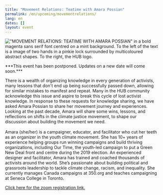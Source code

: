```yaml
---
title: "Movement Relations: Teatime with Amara Possian"
permalink: /en/upcoming/movementrelations/
lang: en
dates: []
layout: event
---
```

!["MOVEMENT RELATIONS: TEATIME WITH AMARA POSSIAN" in a bold magenta sans serif font centred on a mint background. To the left of the text is a image of two hands in a pinkie lock surrounded by multicoloured abstract shapes. To the right, the HUB logo.](/media/tea_time_with_amara_possian_zoom_banner_600_200_px_.png "Movement Relations: Teatime with Amara Possian")

\*\*\*This event has been postponed. Updates on a new date will come soon.\*\*\*



There is a wealth of organizing knowledge in every generation of activists, many lessons that don't end up being successfully passed down, allowing for similar mistakes to manifest and repeat. Many in the HUB community acknowledge this issue and aspire to break this cycle of lost activist knowledge. In response to these requests for knowledge sharing, we have asked Amara Possian to share her movement journey and experiences. Looking at the past decade, Amara will share some wins, lessons, and reflections on shifts in the climate justice movement, to shape our discussion about building the movement we need.\
\
Amara (she/her) is a campaigner, educator, and facilitator who cut her teeth as an organizer in the youth climate movement. She has 10+ years of experience helping groups run winning campaigns and build thriving organizations, including Our Time, the youth-led campaign to put a Green New Deal front and centre during the 2019 election. An experienced designer and facilitator, Amara has trained and coached thousands of activists around the world. She’s passionate about building political and grassroots leadership to tackle climate change, racism, and inequality. She currently manages Canada campaigns at 350.org and teaches campaigning at Seneca College in Toronto.

[Click here for the zoom registration link.](https://us02web.zoom.us/meeting/register/tZIqd-quqT8sHtFvQaHTlOCz5JI2ip6Krz-Z)
